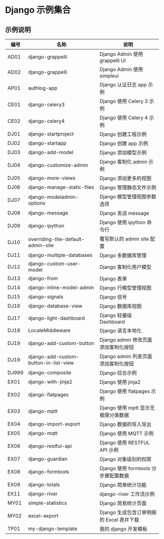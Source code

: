 # Django 示例集合

## 示例说明

| 编号  | 名称                                  | 说明                                     |
| ----- | ------------------------------------- | ---------------------------------------- |
| AD01  | django-grappelli                      | Django Admin 使用 grappelli UI           |
| AD02  | django-grappelli                      | Django Admin 使用 simpleui               |
| AP01  | authlog-app                           | Django 认证日志 app 示例                 |
| CE01  | django-celery3                        | Django 使用 Celery 3 示例                |
| CE02  | django-celery4                        | Django 使用 Celery 4 示例                |
| DJ01  | django-startproject                   | Django 创建工程示例                      |
| DJ02  | django-startapp                       | Django 创建 app 示例                     |
| DJ03  | django-add-model                      | Django 添加模型示例                      |
| DJ04  | django-customize-admin                | Django 客制化 admin 示例                 |
| DJ05  | django-more-views                     | Django 添加更多的视图                    |
| DJ06  | django-manage-static-files            | Django 管理静态文件示例                  |
| DJ07  | django-modeladmin-options             | Django 模型管理视图参数选项              |
| DJ08  | django-message                        | Django 发送 message                      |
| DJ09  | django-ipython                        | Django 使用 ipython 命令行               |
| DJ10  | overriding-the-default-admin-site     | 覆写默认的 admin site 配置               |
| DJ11  | django-multiple-databases             | Django 多数据库管理                      |
| DJ12  | django-custom-user-model              | Django 客制化用户模型                    |
| DJ13  | django-from                           | Django 表单                              |
| DJ14  | django-inline-model-admin             | Django 行模型管理视图                    |
| DJ15  | django-signals                        | Django 信号                              |
| DJ16  | django-database-view                  | Django 数据库视图                        |
| DJ17  | django-light-dashboard                | Django 轻量级 Dashboard                  |
| DJ18  | LocaleMiddleware                      | Django 语言本地化                        |
| DJ19  | django-add-custom-button              | Django admin 修改页面添加客制化按钮      |
| DJ19  | django-add-custom-button-in-list-view | Django admin 列表页面添加客制化按钮      |
| DJ999 | django-composite                      | Django 综合示例                          |
| EX01  | django-with-jinja2                    | Django 使用 jinja2                       |
| EX02  | django-flatpages                      | Django 使用 flatpages 示例               |
| EX03  | django-mptt                           | Django 使用 mptt 显示无极限分类数据      |
| EX04  | django-import-export                  | Django 数据的导入导出                    |
| EX05  | django-mqtt                           | Django 使用 MQTT 示例                    |
| EX06  | django-restful-api                    | Django 使用 RESTFUL API 示例             |
| EX07  | django-guardian                       | Django 对象级别的权限                    |
| EX08  | django-formtools                      | Django 使用 formtools 分步骤配置数据     |
| EX09  | django-totals                         | Django 简单统计功能                      |
| EX11  | django-river                          | django-river 工作流示例                  |
| MY01  | simple-statistics                     | Django 简易统计页面                      |
| MY02  | excel-export                          | Django 生成包含订单明细的 Excel 表并下载 |
| TP01  | my-django-template                    | 我的 django 开发模板                     |

